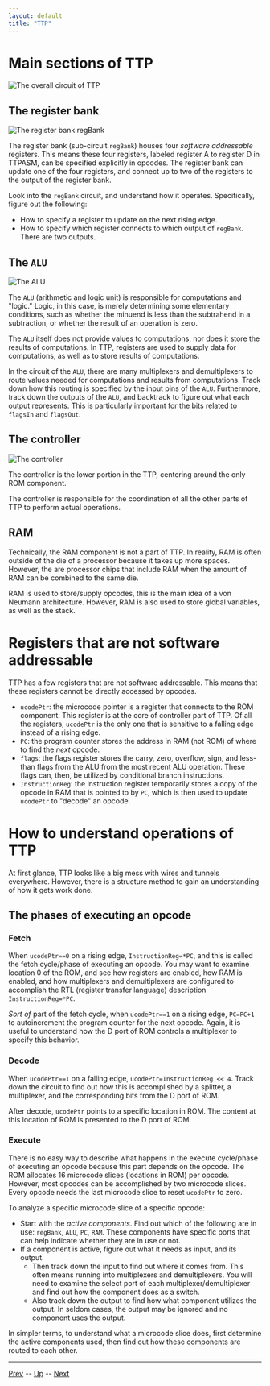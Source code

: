 ```yaml
---
layout: default
title: "TTP"
---
```


# Main sections of TTP

![The overall circuit of TTP](resources/ttp.png)

## The register bank

![The register bank `regBank`](resources/regbank.png)

The register bank (sub-circuit `regBank`) houses four *software addressable* registers. This means these four registers, labeled register A to register D in TTPASM, can be specified explicitly in opcodes. The register bank can update one of the four registers, and connect up to two of the registers to the output of the register bank.

Look into the `regBank` circuit, and understand how it operates. Specifically, figure out the following:

* How to specify a register to update on the next rising edge.
* How to specify which register connects to which output of `regBank`. There are two outputs.

## The `ALU`

![The ALU](resources/alu.png)

The `ALU` (arithmetic and logic unit) is responsible for computations and "logic." Logic, in this case, is merely determining some elementary conditions, such as whether the minuend is less than the subtrahend in a subtraction, or whether the result of an operation is zero.

The `ALU` itself does not provide values to computations, nor does it store the results of computations. In TTP, registers are used to supply data for computations, as well as to store results of computations.

In the circuit of the `ALU`, there are many multiplexers and demultiplexers to route values needed for computations and results from computations. Track down how this routing is specified by the input pins of the `ALU`. Furthermore, track down the outputs of the `ALU`, and backtrack to figure out what each output represents. This is particularly important for the bits related to `flagsIn` and `flagsOut`.

## The controller

![The controller](resources/controller.png)

The controller is the lower portion in the TTP, centering around the only ROM component. 

The controller is responsible for the coordination of all the other parts of TTP to perform actual operations.

## RAM

Technically, the RAM component is not a part of TTP. In reality, RAM is often outside of the die of a processor because it takes up more spaces. However, the are processor chips that include RAM when the amount of RAM can be combined to the same die.

RAM is used to store/supply opcodes, this is the main idea of a von Neumann architecture. However, RAM is also used to store global variables, as well as the stack.

# Registers that are not software addressable

TTP has a few registers that are not software addressable. This means that these registers cannot be directly accessed by opcodes. 

* `ucodePtr`: the microcode pointer is a register that connects to the ROM component. This register is at the core of controller part of TTP. Of all the registers, `ucodePtr` is the only one that is sensitive to a falling edge instead of a rising edge.
* `PC`: the program counter stores the address in RAM (not ROM) of where to find the *next* opcode.
* `flags`: the flags register stores the carry, zero, overflow, sign, and less-than flags from the ALU from the most recent ALU operation. These flags can, then, be utilized by conditional branch instructions.
* `InstructionReg`: the instruction register temporarily stores a copy of the opcode in RAM that is pointed to by `PC`, which is then used to update `ucodePtr` to "decode" an opcode.

# How to understand operations of TTP

At first glance, TTP looks like a big mess with wires and tunnels everywhere. However, there is a structure method to gain an understanding of how it gets work done.

## The phases of executing an opcode

### Fetch

When `ucodePtr==0` on a rising edge, `InstructionReg=*PC`, and this is called the fetch cycle/phase of executing an opcode. You may want to examine location 0 of the ROM, and see how registers are enabled, how RAM is enabled, and how multiplexers and demultiplexers are configured to accomplish the RTL (register transfer language) description `InstructionReg=*PC`.

*Sort of* part of the fetch cycle, when `ucodePtr==1` on a rising edge, `PC=PC+1` to autoincrement the program counter for the next opcode. Again, it is useful to understand how the D port of ROM controls a multiplexer to specify this behavior.

### Decode

When `ucodePtr==1` on a falling edge, `ucodePtr=InstructionReg << 4`. Track down the circuit to find out how this is accomplished by a splitter, a multiplexer, and the corresponding bits from the D port of ROM.

After decode, `ucodePtr` points to a specific location in ROM. The content at this location of ROM is presented to the D port of ROM.

### Execute

There is no easy way to describe what happens in the execute cycle/phase of executing an opcode because this part depends on the opcode. The ROM allocates 16 microcode slices (locations in ROM) per opcode. However, most opcodes can be accomplished by two microcode slices. Every opcode needs the last microcode slice to reset `ucodePtr` to zero.

To analyze a specific microcode slice of a specific opcode:

* Start with the *active components*. Find out which of the following are in use: `regBank`, `ALU`, `PC`, `RAM`. These components have specific ports that can help indicate whether they are in use or not.
* If a component is active, figure out what it needs as input, and its output. 
  * Then track down the input to find out where it comes from. This often means running into multiplexers and demultiplexers. You will need to examine the select port of each multiplexer/demultiplexer and find out how the component does as a switch.
  * Also track down the output to find how what component utilizes the output. In seldom cases, the output may be ignored and no component uses the output.

In simpler terms, to understand what a microcode slice does, first determine the active components used, then find out how these components are routed to each other.

---

[Prev](0382.md) -- [Up](../README.md) -- [Next](0384.md)

